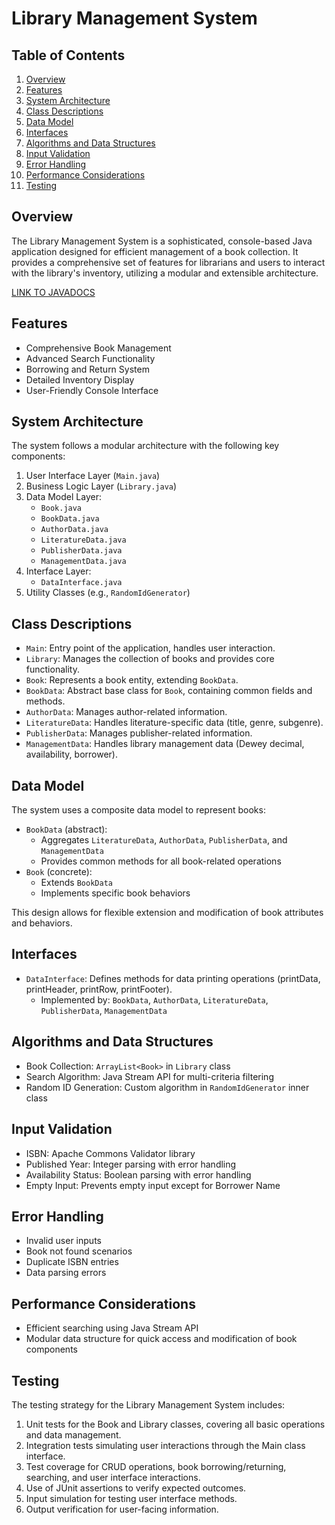 # Library Management System

## Table of Contents

1. [Overview](#overview)
2. [Features](#features)
3. [System Architecture](#system-architecture)
4. [Class Descriptions](#class-descriptions)
5. [Data Model](#data-model)
6. [Interfaces](#interfaces)
7. [Algorithms and Data Structures](#algorithms-and-data-structures)
8. [Input Validation](#input-validation)
9. [Error Handling](#error-handling)
10. [Performance Considerations](#performance-considerations)
11. [Testing](#testing)

## Overview

The Library Management System is a sophisticated, console-based Java application designed for efficient management of a book collection. It provides a comprehensive set of features for librarians and users to interact with the library's inventory, utilizing a modular and extensible architecture.

[LINK TO JAVADOCS](https://docshoster.org/p/spencerjirehcebrian/stratpoint-java-intern-training-modules/latest/com/miniproject/two/package-summary.html)

## Features

- Comprehensive Book Management
- Advanced Search Functionality
- Borrowing and Return System
- Detailed Inventory Display
- User-Friendly Console Interface

## System Architecture

The system follows a modular architecture with the following key components:

1. User Interface Layer (`Main.java`)
2. Business Logic Layer (`Library.java`)
3. Data Model Layer:
   - `Book.java`
   - `BookData.java`
   - `AuthorData.java`
   - `LiteratureData.java`
   - `PublisherData.java`
   - `ManagementData.java`
4. Interface Layer:
   - `DataInterface.java`
5. Utility Classes (e.g., `RandomIdGenerator`)

## Class Descriptions

- `Main`: Entry point of the application, handles user interaction.
- `Library`: Manages the collection of books and provides core functionality.
- `Book`: Represents a book entity, extending `BookData`.
- `BookData`: Abstract base class for `Book`, containing common fields and methods.
- `AuthorData`: Manages author-related information.
- `LiteratureData`: Handles literature-specific data (title, genre, subgenre).
- `PublisherData`: Manages publisher-related information.
- `ManagementData`: Handles library management data (Dewey decimal, availability, borrower).

## Data Model

The system uses a composite data model to represent books:

- `BookData` (abstract):
  - Aggregates `LiteratureData`, `AuthorData`, `PublisherData`, and `ManagementData`
  - Provides common methods for all book-related operations
- `Book` (concrete):
  - Extends `BookData`
  - Implements specific book behaviors

This design allows for flexible extension and modification of book attributes and behaviors.

## Interfaces

- `DataInterface`: Defines methods for data printing operations (printData, printHeader, printRow, printFooter).
  - Implemented by: `BookData`, `AuthorData`, `LiteratureData`, `PublisherData`, `ManagementData`

## Algorithms and Data Structures

- Book Collection: `ArrayList<Book>` in `Library` class
- Search Algorithm: Java Stream API for multi-criteria filtering
- Random ID Generation: Custom algorithm in `RandomIdGenerator` inner class

## Input Validation

- ISBN: Apache Commons Validator library
- Published Year: Integer parsing with error handling
- Availability Status: Boolean parsing with error handling
- Empty Input: Prevents empty input except for Borrower Name

## Error Handling

- Invalid user inputs
- Book not found scenarios
- Duplicate ISBN entries
- Data parsing errors

## Performance Considerations

- Efficient searching using Java Stream API
- Modular data structure for quick access and modification of book components

## Testing

The testing strategy for the Library Management System includes:

1. Unit tests for the Book and Library classes, covering all basic operations and data management.
2. Integration tests simulating user interactions through the Main class interface.
3. Test coverage for CRUD operations, book borrowing/returning, searching, and user interface interactions.
4. Use of JUnit assertions to verify expected outcomes.
5. Input simulation for testing user interface methods.
6. Output verification for user-facing information.
